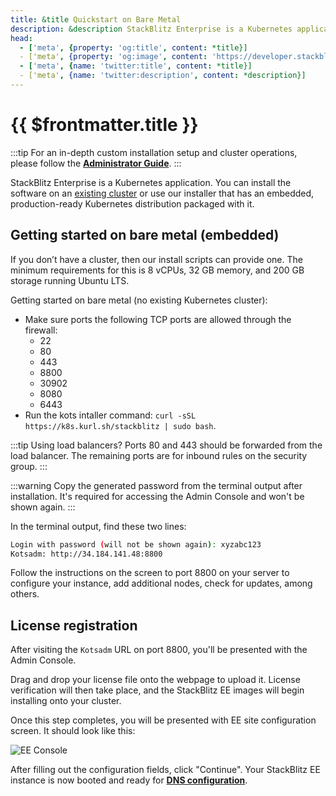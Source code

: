 ```yaml
---
title: &title Quickstart on Bare Metal
description: &description StackBlitz Enterprise is a Kubernetes application. You can install the software on an existing cluster or use our installer that has an embedded, production-ready Kubernetes distribution packaged with it.
head:
  - ['meta', {property: 'og:title', content: *title}] 
  - ['meta', {property: 'og:image', content: 'https://developer.stackblitz.com/img/og/enterprise-installation-quickstart-on-bare-metal.png'}]
  - ['meta', {name: 'twitter:title', content: *title}]
  - ['meta', {name: 'twitter:description', content: *description}]
---
```


# {{ $frontmatter.title }}

:::tip
For an in-depth custom installation setup and cluster operations, please follow the **[Administrator Guide](/enterprise/installation/administrator-guide)**.
:::

StackBlitz Enterprise is a Kubernetes application. You can install the software on an [existing cluster](/enterprise/installation/administrator-guide#existing-cluster-installation) or use our installer that has an embedded, production-ready Kubernetes distribution packaged with it.

## Getting started on bare metal (embedded)

If you don’t have a cluster, then our install scripts can provide one. The minimum requirements for this is 8 vCPUs, 32 GB memory, and 200 GB storage running Ubuntu LTS.

Getting started on bare metal (no existing Kubernetes cluster):

- Make sure ports the following TCP ports are allowed through the firewall:
  - 22
  - 80
  - 443
  - 8800
  - 30902
  - 8080
  - 6443
- Run the kots intaller command: `curl -sSL https://k8s.kurl.sh/stackblitz | sudo bash`.

:::tip Using load balancers?
Ports 80 and 443 should be forwarded from the load balancer. The remaining ports are for inbound rules on the security group.
:::

:::warning
Copy the generated password from the terminal output after installation. It's required for accessing the Admin Console and won't be shown again.
:::

In the terminal output, find these two lines:

```sh
Login with password (will not be shown again): xyzabc123
Kotsadm: http://34.184.141.48:8800
```

Follow the instructions on the screen to port 8800 on your server to configure your instance, add additional nodes, check for updates, among others.

## License registration

After visiting the `Kotsadm` URL on port 8800, you'll be presented with the Admin Console.

Drag and drop your license file onto the webpage to upload it. License verification will then take place, and the StackBlitz EE images will begin installing onto your cluster.

Once this step completes, you will be presented with EE site configuration screen. It should look like this:

![EE Console](../assets/ee-console-config.png)

After filling out the configuration fields, click "Continue". Your StackBlitz EE instance is now booted and ready for **[DNS configuration](/enterprise/configuring-dns)**.
